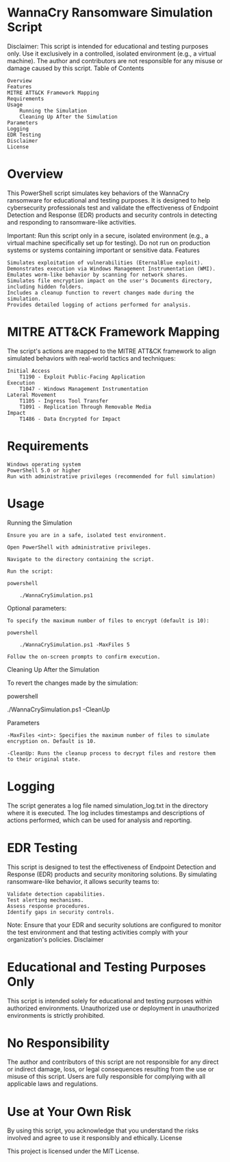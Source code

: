 # WannaCry Ransomware Simulation Script

Disclaimer: This script is intended for educational and testing purposes only. Use it exclusively in a controlled, isolated environment (e.g., a virtual machine). The author and contributors are not responsible for any misuse or damage caused by this script.
Table of Contents

    Overview
    Features
    MITRE ATT&CK Framework Mapping
    Requirements
    Usage
        Running the Simulation
        Cleaning Up After the Simulation
    Parameters
    Logging
    EDR Testing
    Disclaimer
    License

# Overview

This PowerShell script simulates key behaviors of the WannaCry ransomware for educational and testing purposes. It is designed to help cybersecurity professionals test and validate the effectiveness of Endpoint Detection and Response (EDR) products and security controls in detecting and responding to ransomware-like activities.

Important: Run this script only in a secure, isolated environment (e.g., a virtual machine specifically set up for testing). Do not run on production systems or systems containing important or sensitive data.
Features

    Simulates exploitation of vulnerabilities (EternalBlue exploit).
    Demonstrates execution via Windows Management Instrumentation (WMI).
    Emulates worm-like behavior by scanning for network shares.
    Simulates file encryption impact on the user's Documents directory, including hidden folders.
    Includes a cleanup function to revert changes made during the simulation.
    Provides detailed logging of actions performed for analysis.

# MITRE ATT&CK Framework Mapping

The script's actions are mapped to the MITRE ATT&CK framework to align simulated behaviors with real-world tactics and techniques:

    Initial Access
        T1190 - Exploit Public-Facing Application
    Execution
        T1047 - Windows Management Instrumentation
    Lateral Movement
        T1105 - Ingress Tool Transfer
        T1091 - Replication Through Removable Media
    Impact
        T1486 - Data Encrypted for Impact

# Requirements

    Windows operating system
    PowerShell 5.0 or higher
    Run with administrative privileges (recommended for full simulation)

# Usage
Running the Simulation

    Ensure you are in a safe, isolated test environment.

    Open PowerShell with administrative privileges.

    Navigate to the directory containing the script.

    Run the script:

    powershell

        ./WannaCrySimulation.ps1

Optional parameters:

    To specify the maximum number of files to encrypt (default is 10):

    powershell

        ./WannaCrySimulation.ps1 -MaxFiles 5

    Follow the on-screen prompts to confirm execution.

Cleaning Up After the Simulation

To revert the changes made by the simulation:

powershell

./WannaCrySimulation.ps1 -CleanUp

Parameters

    -MaxFiles <int>: Specifies the maximum number of files to simulate encryption on. Default is 10.

    -CleanUp: Runs the cleanup process to decrypt files and restore them to their original state.

# Logging

The script generates a log file named simulation_log.txt in the directory where it is executed. The log includes timestamps and descriptions of actions performed, which can be used for analysis and reporting.
# EDR Testing

This script is designed to test the effectiveness of Endpoint Detection and Response (EDR) products and security monitoring solutions. By simulating ransomware-like behavior, it allows security teams to:

    Validate detection capabilities.
    Test alerting mechanisms.
    Assess response procedures.
    Identify gaps in security controls.

Note: Ensure that your EDR and security solutions are configured to monitor the test environment and that testing activities comply with your organization's policies.
Disclaimer

# Educational and Testing Purposes Only

This script is intended solely for educational and testing purposes within authorized environments. Unauthorized use or deployment in unauthorized environments is strictly prohibited.

# No Responsibility

The author and contributors of this script are not responsible for any direct or indirect damage, loss, or legal consequences resulting from the use or misuse of this script. Users are fully responsible for complying with all applicable laws and regulations.

# Use at Your Own Risk

By using this script, you acknowledge that you understand the risks involved and agree to use it responsibly and ethically.
License

This project is licensed under the MIT License.
